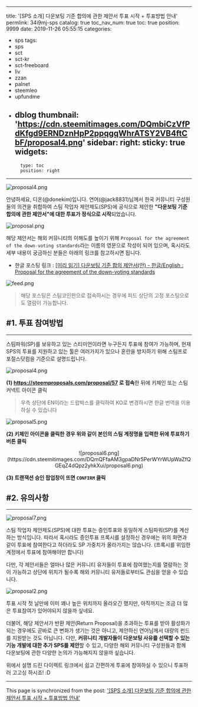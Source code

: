 
---
title: '[SPS 소개] 다운보팅 기준 합의에 관한 제안서 투표 시작 + 투표방법 안내'
permlink: 34i9mj-sps
catalog: true
toc_nav_num: true
toc: true
position: 9999
date: 2019-11-26 05:55:15
categories:
- sps
tags:
- sps
- sct
- sct-kr
- sct-freeboard
- liv
- zzan
- palnet
- steemleo
- upfundme
- dblog
thumbnail: 'https://cdn.steemitimages.com/DQmbiCzVfPdKfgd9ERNDznHpP2ppqgqWhrATSY2VB4ftCbF/proposal4.png'
sidebar:
    right:
        sticky: true
widgets:
    -
        type: toc
        position: right
---


![proposal4.png](https://cdn.steemitimages.com/DQmbiCzVfPdKfgd9ERNDznHpP2ppqgqWhrATSY2VB4ftCbF/proposal4.png)


안녕하세요, 디온(@donekim)입니다. 연어(@jack8831)님께서 한국 커뮤니티 구성원들의 의견을 취합하여 스팀 작업자 제안제도(SPS)에 공식으로 제안한 **"다운보팅 기준 합의에 관한 제안서"에 대한 투표가 정식으로 시작**되었습니다. 

![proposal.png](https://cdn.steemitimages.com/DQmbJskJLFcoXYRE1mPk3mUJTky6EMbvfN36ww4GQJBBfAb/proposal.png)

해당 제안서는 해외 커뮤니티의 이해도를 높이기 위해 `Proposal for the agreement of the down-voting standards`라는 이름의 영문으로 작성이 되어 있으며, 혹시라도 세부 내용이 궁금하신 분들은 아래의 링크를 참고하시면 됩니다.

- 한글 포스팅 링크 : [[미리 읽기] 다운보팅 기준 합의 제안서(안) - 한글/English : Proposal for the agreement of the down-voting standards](https://www.steemcoinpan.com/sct/@jack8831/english-proposal-for-the-agreement-of-the-down-voting-standards)

![feed.png](https://cdn.steemitimages.com/DQmcbmoNFZ4FVmNdaabuYavKmepJkS73JSFyojpvjPaWvrx/feed.png)

> 해당 포스팅은 스팀코인판으로 접속하시는 경우에 피드 상단의 고정 포스팅으로도 열람이 가능합니다.

## #1. 투표 참여방법
---

스팀파워(SP)를 보유하고 있는 스티미언이라면 누구든지 투표에 참여가 가능하며, 현재 SPS의 투표를 지원하고 있는 툴은 여러가지가 있으나 혼란을 방지하기 위해 스팀프로포절스닷컴을 기준으로 설명드립니다.

![proposal4.png](https://cdn.steemitimages.com/DQmbiCzVfPdKfgd9ERNDznHpP2ppqgqWhrATSY2VB4ftCbF/proposal4.png)

**(1) https://steemproposals.com/proposal/57 로 접속**한 뒤에 키체인 또는 스팀커넥트 아이콘 클릭

> 우측 상단에 EN이라는 드랍박스를 클릭하여 KO로 변경하시면 한글 번역을 이용하실 수 있습니다

![proposal5.png](https://cdn.steemitimages.com/DQmdZx7fCAC8oQt5wr3Yap5Sx42pG1P1xGGFbZ2Abvk3KSU/proposal5.png)

**(2) 키체인 아이콘을 클릭한 경우 위와 같이 본인의 스팀 계정명을 입력한 뒤에 투표하기 버튼 클릭**

<center>![proposal6.png](https://cdn.steemitimages.com/DQmQFfaAM3gpaDNr5PerWYrWUpWaZfQGEqZ4dQpz2yhkXui/proposal6.png)</center>

**(3) 트랜잭션 승인 팝업창이 뜨면 `CONFIRM` 클릭**


## #2. 유의사항
---
![proposal7.png](https://cdn.steemitimages.com/DQmRDu7dBF29HqG6x6uJJ2LexnEBikWxdpPz6i1nMFnfzUr/proposal7.png)

스팀 작업자 제안제도(SPS)에 대한 투표는 증인투표와 동일하게 스팀파워(SP)를 계산하는 방식입니다. 따라서 혹시라도 증인투표 프록시를 설정하신 경우에는 위의 화면과 같이 투표에 참여한다고 하더라도 SP 가중치가 올라가지는 않습니다. (프록시를 위임한 계정에서 투표에 참여해야만 합니다) 

다만, 각 제안서들은 얼마나 많은 커뮤니티 유저들이 투표에 참여했는지를 열람하는 것이 가능하고 상단에 위치가 될수록 해외 커뮤니티 유저들로부터도 관심을 얻을 수 있습니다.

![proposal2.png](https://cdn.steemitimages.com/DQmbuWEad337i4jM73k4unkKaALZ7KWQEMRFX8mupLKHA8k/proposal2.png)

투표 시작 첫 날만에 이미 꽤나 높은 위치까지 올라오긴 했지만, 아직까지는 조금 더 많은 투표참여가 있어야되지 않을까 싶네요.

더불어, 해당 제안서가 반환 제안(Return Proposal)을 초과하는 투표를 받아 활성화가 되는 경우에도 곧바로 큰 변화가 생기는 것은 아니고, 제안하신 연어님께서 대량의 펀드를 지원받는 것도 아닙니다. 다만, **커뮤니티 개발자들이 다운보팅 사유를 선택할 수 있는 기능 개발에 대한 추가 SPS를 제안**할 수 있고, 다양한 해외 커뮤니티 구성원들과 함께 다운보팅에 관한 다양한 논의가 가능해지지 않을까 싶습니다.

위에서 설명 드린 다이렉트 링크에서 쉽고 간편하게 투표에 참여하실 수 있으니 투표하러 고고싱 하시죠! :D

- - -

This page is synchronized from the post: ['[SPS 소개] 다운보팅 기준 합의에 관한 제안서 투표 시작 + 투표방법 안내'](https://steemit.com/@donekim/34i9mj-sps)

